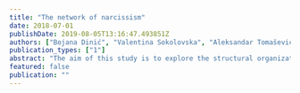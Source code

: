```yaml
---
title: "The network of narcissism"
date: 2018-07-01
publishDate: 2019-08-05T13:16:47.493851Z
authors: ["Bojana Dinić", "Valentina Sokolovska", "Aleksandar Tomašević"]
publication_types: ["1"]
abstract: "The aim of this study is to explore the structural organization of narcissism facets obtained from Narcissism Personality Inventory (NPI), Pathological Narcissism Inventory (PNI), Grandiose Narcissism Scale (GNS) and Five-Factor Narcissism Inventory (FFNI). The sample included 423 participants (50% females) from general population. Results of LASSO network analysis showed that exhibitionism (NPI) is the most central node, followed by the contingent self-esteem (PNI) and need for admiration (FFNI). Community network analysis showed that four communities could be detected: 1. exhibitionism, which also includes vanity and grandiose fantasies, 2. exploitativeness/entitlement, which also captures callousness, 3. authority/manipulativeness, and 4. vulnerable narcissism. The results revealed the complexity of grandiose narcissism, compared to vulnerable narcissism in applied set of instruments."
featured: false
publication: ""
---
```


